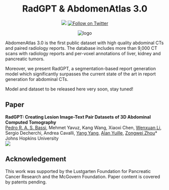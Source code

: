 <h1 align="center">RadGPT & AbdomenAtlas 3.0</h1>
<p align="center">
    <a href="https://github.com/MrGiovanni/RadGPT"><img src="https://img.shields.io/github/stars/MrGiovanni/RadGPT?style=social" /></a>
    <a href="https://twitter.com/bodymaps317"><img src="https://img.shields.io/twitter/follow/BodyMaps" alt="Follow on Twitter" /></a>
</p>

<div align="center">
 
![logo](document/fig_teaser.png)
</div>

AbdomenAtlas 3.0 is the first public dataset with high quality abdominal CTs and paired radiology reports. The database includes more than 9,000 CT scans with radiology reports and per-voxel annotations of liver, kidney and pancreatic tumors.

Moreover, we present RadGPT, a segmentation-based report generation model which significantly surpasses the current state of the art in report generation for abdominal CTs.

Model and dataset to be released here very soon, stay tuned!

## Paper

<b>RadGPT: Creating Lesion Image-Text Pair Datasets of 3D Abdominal Computed Tomography</b> <br/>
[Pedro R. A. S. Bassi](https://scholar.google.com/citations?user=NftgL6gAAAAJ&hl=en), Mehmet Yavuz, Kang Wang, Xiaoxi Chen, [Wenxuan Li](https://scholar.google.com/citations?hl=en&user=tpNZM2YAAAAJ), Sergio Decherchi, Andrea Cavalli, [Yang Yang](https://scholar.google.com/citations?hl=en&user=6XsJUBIAAAAJ), [Alan Yuille](https://www.cs.jhu.edu/~ayuille/), [Zongwei Zhou](https://www.zongweiz.com/)* <br/>
Johns Hopkins University <br/>
<a href='https://www.zongweiz.com/dataset'><img src='https://img.shields.io/badge/Project-Page-Green'></a>

## Acknowledgement

This work was supported by the Lustgarten Foundation for Pancreatic Cancer Research and the McGovern Foundation. Paper content is covered by patents pending.